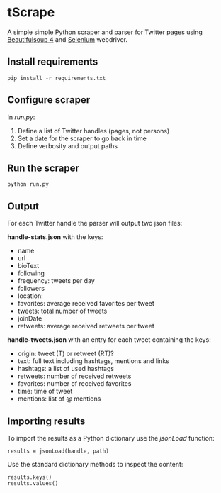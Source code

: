 # tScrape
A simple simple Python scraper and parser for Twitter pages using [Beautifulsoup 4](http://www.crummy.com/software/BeautifulSoup/bs4/doc/) and [Selenium](http://selenium-python.readthedocs.org/) webdriver.


Install requirements
--------------------
    pip install -r requirements.txt


Configure scraper
-----------------
In *run.py*:

1. Define a list of Twitter handles (pages, not persons)
2. Set a date for the scraper to go back in time
3. Define verbosity and output paths


Run the scraper
---------------
    python run.py


Output
------
For each Twitter handle the parser will output two json files:

**handle-stats.json** with the keys:
- name
- url
- bioText
- following
- frequency: tweets per day
- followers
- location:
- favorites: average received favorites per tweet
- tweets: total number of tweets
- joinDate
- retweets: average received retweets per tweet


**handle-tweets.json** with an entry for each tweet containing the keys:
- origin: tweet (T) or retweet (RT)?
- text: full text including hashtags, mentions and links
- hashtags: a list of used hashtags
- retweets: number of received retweets
- favorites: number of received favorites
- time: time of tweet
- mentions: list of @ mentions


Importing results
-----------------
To import the results as a Python dictionary use the _jsonLoad_ function:

    results = jsonLoad(handle, path)

Use the standard dictionary methods to inspect the content:

    results.keys()
    results.values()
